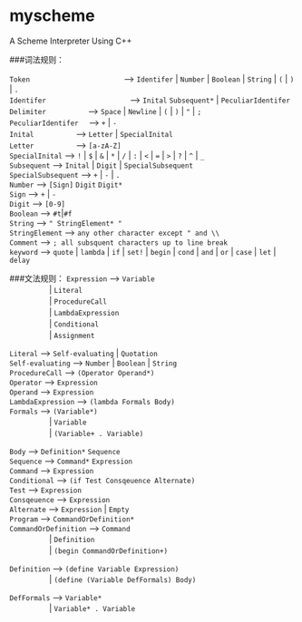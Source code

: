 # myscheme
A Scheme Interpreter Using C++

###词法规则：

`Token`	　　　　　	　　　　　	　——> `Identifer` | `Number` | `Boolean` | `String` | `(` | `)` | `.`<br>
`Identifer`	　　　　　	　　　　　——> `Inital` `Subsequent*` | `PeculiarIdentifer`<br>
`Delimiter`			　　　　　——> `Space` | `Newline` | `(` | `)` | `"` | `;`<br>
`PeculiarIdentifer`		　——> `+` | `-`<br>
`Inital` 			　　　　　——> `Letter` | `SpecialInital`<br>
`Letter` 			　　　　　——> `[a-zA-Z]`<br>
`SpecialInital` 	——> `!` | `$` | `&` | `*` | `/` | `:` | `<` | `=` | `>` | `?` | `^` | `_`<br>
`Subsequent`		——> `Inital` | `Digit` | `SpecialSubsequent`<br>
`SpecialSubsequent`	——> `+` | `-` | `.`<br>
`Number`		——> `[Sign]` `Digit` `Digit*`<br>
`Sign`			——> `+` | `-`<br>
`Digit` 		——> `[0-9]`<br>
`Boolean`		——> `#t`|`#f`<br>
`String` 		——> `" StringElement* "`<br>
`StringElement` 	——> `any other character except " and \\`<br>
`Comment` 		——> `; all subsquent characters up to line break`<br>
`keyword`   		——> `quote` | `lambda` | `if` | `set!` | `begin` | `cond` | `and` | `or` | `case` | `let` | `delay`

###文法规则：
 `Expression` 		——> `Variable`<br>
	　　　　　| `Literal`<br>
	　　　　　| `ProcedureCall`<br>
	　　　　　| `LambdaExpression`<br>
	　　　　　| `Conditional`<br>
	　　　　　| `Assignment`<br>

`Literal` 		——> `Self-evaluating` | `Quotation`<br>
`Self-evaluating`	——> `Number` | `Boolean` | `String`<br>
`ProcedureCall`		——> `(Operator Operand*)`<br>
`Operator`		——> `Expression`<br>
`Operand`		——> `Expression`<br>
`LambdaExpression`     ——> `(lambda Formals Body)`<br>
`Formals`		——> `(Variable*)` <br>
	　　　　　| `Variable`<br>
	　　　　　| `(Variable+ . Variable)`<br>

`Body`			——> `Definition*` `Sequence`<br>
`Sequence`		——> `Command*` `Expression`<br>
`Command`		——> `Expression`<br>
`Conditional`		——> `(if Test Consqeuence Alternate)`<br>
`Test`			——> `Expression`<br>
`Consqeuence`		——> `Expression`<br>
`Alternate`		——> `Expression` | `Empty`<br>
`Program`		——> `CommandOrDefinition*`<br>
`CommandOrDefinition`   ——> `Command`<br>
	　　　　　| `Definition`<br>
	　　　　　| `(begin CommandOrDefinition+)`<br>

`Definition`		——> `(define Variable Expression)`<br>
	　　　　　| `(define (Variable DefFormals) Body)`<br>

`DefFormals` 		——> `Variable*`<br>
	　　　　　| `Variable* . Variable`<br>
